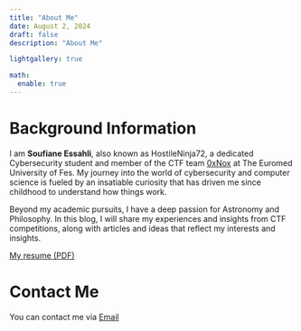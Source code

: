 ```yaml
---
title: "About Me"
date: August 2, 2024
draft: false
description: "About Me"

lightgallery: true

math:
  enable: true
---
```


# Background Information

I am **Soufiane Essahli**, also known as HostileNinja72, a dedicated Cybersecurity student and member of the CTF team [0xNox](https://ctftime.org/team/271912) at The Euromed University of Fes. My journey into the world of cybersecurity and computer science is fueled by an insatiable curiosity that has driven me since childhood to understand how things work.

Beyond my academic pursuits, I have a deep passion for Astronomy and Philosophy. In this blog, I will share my experiences and insights from CTF competitions, along with articles and ideas that reflect my interests and insights.

[My resume (PDF)](Soufiane_Essahli.pdf)
 
# Contact Me

You can contact me via [Email](soufianessahli@proton.me)





